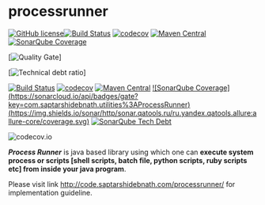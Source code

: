 # processrunner

[![GitHub license](https://img.shields.io/github/license/saptarshidebnath/processrunner.svg)](https://github.com/saptarshidebnath/processrunner/blob/master/LICENSE.txt)[![Build Status](https://travis-ci.org/saptarshidebnath/processrunner.svg?branch=master)](https://travis-ci.org/saptarshidebnath/processrunner) [![codecov](https://codecov.io/gh/saptarshidebnath/processrunner/branch/master/graph/badge.svg)](https://codecov.io/gh/saptarshidebnath/processrunner) [![Maven Central](https://maven-badges.herokuapp.com/maven-central/com.saptarshidebnath.utilities/ProcessRunner/badge.svg)](https://maven-badges.herokuapp.com/maven-central/com.saptarshidebnath.utilities/ProcessRunner) [![SonarQube Coverage](https://img.shields.io/sonar/http/sonar.qatools.ru/ru.yandex.qatools.allure:allure-core/coverage.svg)](https://sonarqube.com/dashboard?id=com.saptarshidebnath.utilities%3AProcessRunner)


[![Quality Gate](https://sonarqube.com/api/badges/gate?key=com.saptarshidebnath.utilities%3AProcessRunner)]

[![Technical debt ratio](https://sonarqube.com/api/badges/measure?key=com.saptarshidebnath.utilities%3AProcessRunner&metric=sqale_debt_ratio)]

[![Build Status](https://travis-ci.org/saptarshidebnath/processrunner.svg?branch=master)](https://travis-ci.org/saptarshidebnath/processrunner) [![codecov](https://codecov.io/gh/saptarshidebnath/processrunner/branch/master/graph/badge.svg)](https://codecov.io/gh/saptarshidebnath/processrunner) [![Maven Central](https://maven-badges.herokuapp.com/maven-central/com.saptarshidebnath.utilities/ProcessRunner/badge.svg)](https://maven-badges.herokuapp.com/maven-central/com.saptarshidebnath.utilities/ProcessRunner) [![SonarQube Coverage]
(https://sonarcloud.io/api/badges/gate?key=com.saptarshidebnath.utilities%3AProcessRunner)
(https://img.shields.io/sonar/http/sonar.qatools.ru/ru.yandex.qatools.allure:allure-core/coverage.svg)](https://sonarqube.com/dashboard?id=com.saptarshidebnath.utilities%3AProcessRunner) [![SonarQube Tech Debt](https://img.shields.io/sonar/http/sonar.qatools.ru/ru.yandex.qatools.allure:allure-core/tech_debt.svg)](https://sonarqube.com/dashboard?id=com.saptarshidebnath.utilities%3AProcessRunner)

![codecov.io](https://codecov.io/gh/saptarshidebnath/processrunner/branch/master/graphs/commits.svg?branch=master)

***Process Runner*** is java based library using which one can **execute system process or scripts [shell scripts, batch file, python scripts, ruby scripts etc] from inside your java program**.

Please visit link http://code.saptarshidebnath.com/processrunner/ for implementation guideline.
